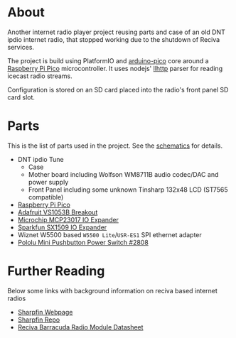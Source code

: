 # About
Another internet radio player project reusing parts and case of an old DNT ipdio internet radio, that stopped working due to the shutdown of Reciva services.

The project is build using PlatformIO and [arduino-pico](https://github.com/earlephilhower/arduino-pico) core around a [Raspberry Pi Pico](https://www.raspberrypi.com/products/raspberry-pi-pico/) microcontroller. It uses nodejs' [llhttp](https://github.com/nodejs/llhttp) parser for reading icecast radio streams.

Configuration is stored on an SD card placed into the radio's front panel SD card slot.

# Parts
This is the list of parts used in the project. See the [schematics](schematics/picopdio.pdf) for details.

 * DNT ipdio Tune
    - Case
    - Mother board including Wolfson WM8711B audio codec/DAC and power supply
    - Front Panel including some unknown Tinsharp 132x48 LCD (ST7565 compatible)
 * [Raspberry Pi Pico](https://www.raspberrypi.com/products/raspberry-pi-pico/)
 * [Adafruit VS1053B Breakout](https://learn.adafruit.com/adafruit-vs1053-mp3-aac-ogg-midi-wav-play-and-record-codec-tutorial/downloads-and-links)
 * [Microchip MCP23017 IO Expander](https://www.microchip.com/en-us/product/mcp23017)
 * [Sparkfun SX1509 IO Expander](https://www.sparkfun.com/products/13601)
 * Wiznet W5500 based `W5500 Lite`/`USR-ES1` SPI ethernet adapter
 * [Pololu Mini Pushbutton Power Switch #2808](https://www.pololu.com/product/2808)

# Further Reading
Below some links with background information on reciva based internet radios
 * [Sharpfin Webpage](https://www.sharpfin.org/)
 * [Sharpfin Repo](https://github.com/philsmd/sharpfin)
 * [Reciva Barracuda Radio Module Datasheet](https://elinux.org/images/5/5f/Barracuda_1.6.pdf)